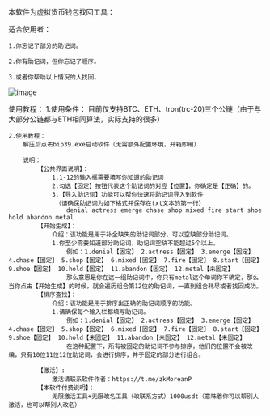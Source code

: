 本软件为虚拟货币钱包找回工具：

适合使用者：

	1.你忘记了部分的助记词。
 
	2.你有助记词，但你忘记了顺序。
 
	3.或者你帮助以上情况的人找回。
 
![image](https://github.com/user-attachments/assets/55228618-9958-4077-99a3-1b5ef0d49ab9)


使用教程：
	1.使用条件：
		目前仅支持BTC、ETH、tron(trc-20)三个公链（由于与大部分公链都与ETH相同算法，实际支持的很多）
  
	2.使用教程：
		解压后点击bip39.exe启动软件（无需额外配置环境，开箱即用）
		
		说明：
			【公共界面说明】：
				1.1-12的输入框需要填写你知道的助记词
				2.勾选【固定】按钮代表这个助记词的对应【位置】，你确定是【正确】的。
				3.【导入助记词】功能可以帮你快速将助记词导入到软件
				 （请确保助记词为如下格式并保存在txt文本的第一行）
					denial actress emerge chase shop mixed fire start shoe hold abandon metal
			【开始生成】：
				介绍：该功能是用于补全缺失的助记词部分，可以空缺部分助记词。
				1.你至少需要知道部分助记词，助记词空缺不能超过5个以上。
					例如：1.denial【固定】 2.actress【固定】 3.emerge【固定】 4.chase【固定】 5.shop【固定】 6.mixed【固定】 7.fire【固定】 8.start【固定】 9.shoe【固定】 10.hold【固定】 11.abandon【固定】 12.metal【未固定】
					那么意思是你在这一组助记词中，你只有metal这个单词你不确定，那么当你点击【开始生成】的时候，就会遍历组合第12位的助记词，一直到组合耗尽或者找回成功。
			【排序查找】：	
				介绍：该功能是用于排序出正确的助记词顺序的功能。
				1.请确保每个输入栏都填写助记词。
					例如：1.denial【固定】 2.actress【固定】 3.emerge【固定】 4.chase【固定】 5.shop【固定】 6.mixed【固定】 7.fire【固定】 8.start【固定】 9.shoe【固定】 10.hold【未固定】 11.abandon【未固定】 12.metal【未固定】
					在这种配置下，所有被固定的助记词不参与排序，他们的位置不会被改编，只有10位11位12位助记词，会进行排序，并于固定的部分进行组合。
					
			【激活】:
				激活请联系软件作者：https://t.me/zkMoreanP
			【本软件付费说明】：
				无限激活工具+无限改名工具（改联系方式）1000usdt（意味着你可以帮别人激活，也可以帮别人改名）
